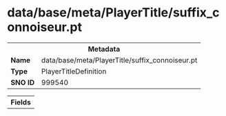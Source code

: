 <h1>data/base/meta/PlayerTitle/suffix_connoiseur.pt</h1><table><tr><th colspan="100%">Metadata</th></tr><tr><td><b>Name</b></td><td>data/base/meta/PlayerTitle/suffix_connoiseur.pt</td></tr><tr><td><b>Type</b></td><td>PlayerTitleDefinition</td></tr><tr><td><b>SNO ID</b></td><td>999540</td></tr></table>

<table><tr><th colspan="100%">Fields</th></tr></table>

